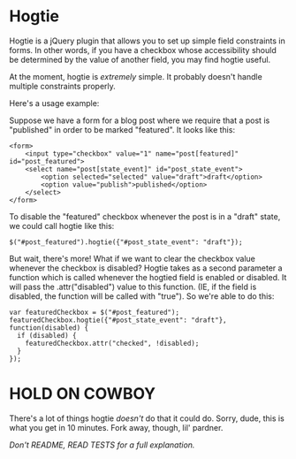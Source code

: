 Hogtie
======

Hogtie is a jQuery plugin that allows you to set up simple field constraints in forms. In other words, if you have a checkbox whose accessibility should be determined by the value of another field, you may find hogtie useful.

At the moment, hogtie is *extremely* simple. It probably doesn't handle multiple constraints properly. 

Here's a usage example:

Suppose we have a form for a blog post where we require that a post is "published" in order to be marked "featured". It looks like this:

	<form>
		<input type="checkbox" value="1" name="post[featured]" id="post_featured">
		<select name="post[state_event]" id="post_state_event">
			<option selected="selected" value="draft">draft</option>
			<option value="publish">published</option>
		</select>
	</form>

To disable the "featured" checkbox whenever the post is in a "draft" state, we could call hogtie like this: 

	$("#post_featured").hogtie({"#post_state_event": "draft"});
	
But wait, there's more! What if we want to clear the checkbox value whenever the checkbox is disabled? Hogtie takes as a second parameter a function which is called whenever the hogtied field is enabled or disabled. It will pass the .attr("disabled") value to this function. (IE, if the field is disabled, the function will be called with "true"). So we're able to do this: 

	var featuredCheckbox = $("#post_featured");
	featuredCheckbox.hogtie({"#post_state_event": "draft"}, function(disabled) {
	  if (disabled) {
	    featuredCheckbox.attr("checked", !disabled);
	  }
	});
	

HOLD ON COWBOY
==============

There's a lot of things hogtie *doesn't* do that it could do. Sorry, dude, this is what you get in 10 minutes. Fork away, though, lil' pardner.
	

*Don't README, READ TESTS for a full explanation.*

